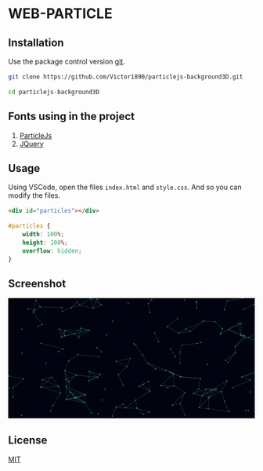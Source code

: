 # WEB-PARTICLE

## Installation

Use the package control version [git](https://git-scm.com/downloads).

```bash
git clone https://github.com/Victor1890/particlejs-background3D.git
```

```bash
cd particlejs-background3D
```

## Fonts using in the project

1. [ParticleJs](https://particles-js.webflow.io/)
2. [JQuery](https://jquery.com/)


## Usage

Using VSCode, open the files `index.html` and `style.css`. And so you can modify the files.

```html
<div id="particles"></div>
```


```css
#particles {
    width: 100%;
    height: 100%;
    overflow: hidden;
}
```


## Screenshot

![web](design/web.png)

## License

[MIT](https://choosealicense.com/licenses/mit/)
